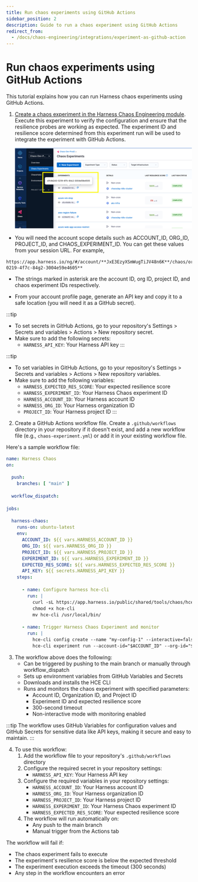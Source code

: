 ```yaml
---
title: Run chaos experiments using GitHub Actions
sidebar_position: 2
description: Guide to run a chaos experiment using GitHub Actions
redirect_from:
  - /docs/chaos-engineering/integrations/experiment-as-github-action
---
```


# Run chaos experiments using GitHub Actions

This tutorial explains how you can run Harness chaos experiments using GitHub Actions.

1. [Create a chaos experiment in the Harness Chaos Engineering module](/docs/chaos-engineering/use-harness-ce/experiments/create-experiments). Execute this experiment to verify the configuration and ensure that the resilience probes are working as expected. The experiment ID and resilience score determined from this experiment run will be used to integrate the experiment with GitHub Actions.

   ![chaos experiment with ID and resilience score](./static/chaos-experiments-with-id.png)

- You will need the account scope details such as ACCOUNT_ID, ORG_ID, PROJECT_ID, and CHAOS_EXPERIMENT_ID. You can get these values from your session URL.
For example,

```
https://app.harness.io/ng/#/account/**JxE3EzyXSmWugTiJV48n6K**/chaos/orgs/**default**/projects/**default_project**/experiments/**d7c9d243-0219-4f7c-84g2-3004e59e4605**
```

- The strings marked in asterisk are the account ID, org ID, project ID, and chaos experiment IDs respectively.

- From your account profile page, generate an API key and copy it to a safe location (you will need it as a GitHub secret).

:::tip
- To set secrets in GitHub Actions, go to your repository's Settings > Secrets and variables > Actions > New repository secret.
- Make sure to add the following secrets:
  - `HARNESS_API_KEY`: Your Harness API key
:::

:::tip
- To set variables in GitHub Actions, go to your repository's Settings > Secrets and variables > Actions > New repository variables.
- Make sure to add the following variables:
  - `HARNESS_EXPECTED_RES_SCORE`: Your expected resilience score
  - `HARNESS_EXPERIMENT_ID`: Your Harness Chaos experiment ID
  - `HARNESS_ACCOUNT_ID`: Your Harness account ID
  - `HARNESS_ORG_ID`: Your Harness organization ID
  - `PROJECT_ID`: Your Harness project ID
:::


2. Create a GitHub Actions workflow file. Create a `.github/workflows` directory in your repository if it doesn't exist, and add a new workflow file (e.g., `chaos-experiment.yml`) or add it in your existing workflow file.

Here's a sample workflow file:

```yaml
name: Harness Chaos
on:

  push:
    branches: [ "main" ]

  workflow_dispatch:

jobs:

  harness-chaos:
    runs-on: ubuntu-latest
    env:
      ACCOUNT_ID: ${{ vars.HARNESS_ACCOUNT_ID }}
      ORG_ID: ${{ vars.HARNESS_ORG_ID }}
      PROJECT_ID: ${{ vars.HARNESS_PROJECT_ID }}
      EXPERIMENT_ID: ${{ vars.HARNESS_EXPERIMENT_ID }}
      EXPECTED_RES_SCORE: ${{ vars.HARNESS_EXPECTED_RES_SCORE }}
      API_KEY: ${{ secrets.HARNESS_API_KEY }}
    steps:

      - name: Configure harness hce-cli
        run: |
          curl -sL https://app.harness.io/public/shared/tools/chaos/hce-cli/0.0.8/hce-cli-0.0.8-linux-amd64 -o hce-cli
          chmod +x hce-cli
          mv hce-cli /usr/local/bin/
    
      - name: Trigger Harness Chaos Experiment and monitor
        run: |
          hce-cli config create --name "my-config-1" --interactive=false
          hce-cli experiment run --account-id="$ACCOUNT_ID" --org-id="$ORG_ID" --project-id="$PROJECT_ID" --experiment-id="$EXPERIMENT_ID" --api-key="$API_KEY" --expected-res-score="$EXPECTED_RES_SCORE" --timeout 300  --interactive=false --monitor=true
```

3. The workflow above does the following:
   - Can be triggered by pushing to the main branch or manually through workflow_dispatch
   - Sets up environment variables from GitHub Variables and Secrets
   - Downloads and installs the HCE CLI
   - Runs and monitors the chaos experiment with specified parameters:
     - Account ID, Organization ID, and Project ID
     - Experiment ID and expected resilience score
     - 300-second timeout
     - Non-interactive mode with monitoring enabled

:::tip
The workflow uses GitHub Variables for configuration values and GitHub Secrets for sensitive data like API keys, making it secure and easy to maintain.
:::

4. To use this workflow:
   1. Add the workflow file to your repository's `.github/workflows` directory
   2. Configure the required secret in your repository settings:
      - `HARNESS_API_KEY`: Your Harness API key
   3. Configure the required variables in your repository settings:
      - `HARNESS_ACCOUNT_ID`: Your Harness account ID
      - `HARNESS_ORG_ID`: Your Harness organization ID
      - `HARNESS_PROJECT_ID`: Your Harness project ID
      - `HARNESS_EXPERIMENT_ID`: Your Harness Chaos experiment ID
      - `HARNESS_EXPECTED_RES_SCORE`: Your expected resilience score
   4. The workflow will run automatically on:
      - Any push to the main branch
      - Manual trigger from the Actions tab

The workflow will fail if:
- The chaos experiment fails to execute
- The experiment's resilience score is below the expected threshold
- The experiment execution exceeds the timeout (300 seconds)
- Any step in the workflow encounters an error
